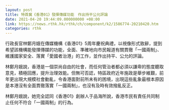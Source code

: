 ```yaml
---
layout: post
title: 特首冀《香港01》發揮傳媒功能　作出持平公允評論
date: 2021-04-20 19:44:09.000000000 +08:00
link: https://news.rthk.hk/rthk/ch/component/k2/1586774-20210420.htm
categories: rthk
---
```


行政長官林鄭月娥在傳媒機構《香港01》5周年慶祝典禮，以視像形式致辭，提到希望該機構能發揮傳媒的功能，全面、準確地向市民報道有關貫徹「一國兩制」、維護國家安全、落實「愛國者治港」的工作，並作出持平、公允的評論。

林鄭月娥說，香港是一個崇尚自由的社會，而任何管治者都必須以謙卑的態度聽取意見，積極回應，提升治理效能。但無可否認，特區政府近年施政是舉步維艱，前年更出現大規模社會動亂，令香港面對前所未有的困境，出現這些亂象最根本原因是本港沒有全面貫徹落實「一國兩制」，也沒有及時有效撥亂反正。

林鄭月娥說，她完全認同《香港01》創辦人于品海所說，香港市民有責任共同制止任何不符合「一國兩制」的行為。

